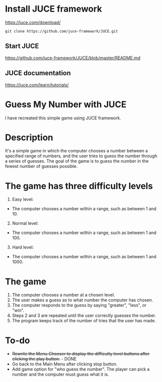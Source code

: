 # Install JUCE framework

https://juce.com/download/

```
git clone https://github.com/juce-framework/JUCE.git
```

## Start JUCE

https://github.com/juce-framework/JUCE/blob/master/README.md

## JUCE documentation

https://juce.com/learn/tutorials/

# Guess My Number with JUCE

I have recreated this simple game using JUCE framework.

# Description

It's a simple game in which the computer chooses a number between a specified range of numbers, and the user tries to guess the number through a series of guesses. The goal of the game is to guess the number in the fewest number of guesses possible.

# The game has three difficulty levels

1. Easy level:
- The computer chooses a number within a range, such as between 1 and 10.
2. Normal level:
- The computer chooses a number within a range, such as between 1 and 100.
3. Hard level:
- The computer chooses a number within a range, such as between 1 and 1000.

# The game

1. The computer chooses a number at a chosen level.
2. The user makes a guess as to what number the computer has chosen.
3. The computer responds to the guess by saying "greater", "less", or "win".
4. Steps 2 and 3 are repeated until the user correctly guesses the number.
5. The program keeps track of the number of tries that the user has made.

# To-do

- <strike>Rewrite the Menu Chooser to display the difficulty level buttons after clicking the play button.</strike> - DONE
- Go back to the Main Menu after clicking stop button.
- Add game option for "who guess the number". The player can pick a number and the computer must guess what it is.
